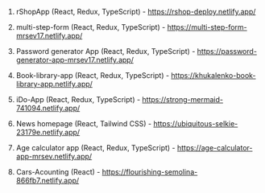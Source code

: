 
1) rShopApp (React, Redux, TypeScript) - https://rshop-deploy.netlify.app/

2) multi-step-form (React, Redux, TypeScript) - https://multi-step-form-mrsev17.netlify.app/

3) Password generator App (React, Redux, TypeScript) - https://password-generator-app-mrsev17.netlify.app/

4) Book-library-app (React, Redux, TypeScript) - https://khukalenko-book-library-app.netlify.app/

5) iDo-App (React, Redux, TypeScript) - https://strong-mermaid-741094.netlify.app/

6) News homepage (React, Tailwind CSS) - https://ubiquitous-selkie-23179e.netlify.app/

7) Age calculator app (React, Redux, TypeScript) - https://age-calculator-app-mrsev.netlify.app/

8) Cars-Acounting (React) - https://flourishing-semolina-866fb7.netlify.app/
